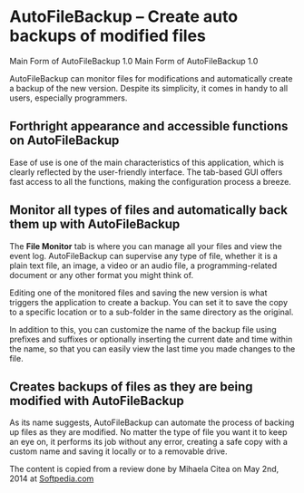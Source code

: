 AutoFileBackup – Create auto backups of modified files
======================================================

Main Form of AutoFileBackup 1.0
Main Form of AutoFileBackup 1.0

AutoFileBackup can monitor files for modifications and automatically create a backup of the new version. Despite its simplicity, it comes in handy to all users, especially programmers.

Forthright appearance and accessible functions on AutoFileBackup
----------------------------------------------------------------

Ease of use is one of the main characteristics of this application, which is clearly reflected by the user-friendly interface. The tab-based GUI offers fast access to all the functions, making the configuration process a breeze.

Monitor all types of files and automatically back them up with AutoFileBackup
-----------------------------------------------------------------------------

The **File Monitor** tab is where you can manage all your files and view the event log. AutoFileBackup can supervise any type of file, whether it is a plain text file, an image, a video or an audio file, a programming-related document or any other format you might think of.

Editing one of the monitored files and saving the new version is what triggers the application to create a backup. You can set it to save the copy to a specific location or to a sub-folder in the same directory as the original.

In addition to this, you can customize the name of the backup file using prefixes and suffixes or optionally inserting the current date and time within the name, so that you can easily view the last time you made changes to the file.

Creates backups of files as they are being modified with AutoFileBackup
-----------------------------------------------------------------------

As its name suggests, AutoFileBackup can automate the process of backing up files as they are modified. No matter the type of file you want it to keep an eye on, it performs its job without any error, creating a safe copy with a custom name and saving it locally or to a removable drive.

The content is copied from a review done by Mihaela Citea on May 2nd, 2014 at [Softpedia.com]

[Softpedia.com]:http://www.softpedia.com/get/System/Back-Up-and-Recovery/AutoFileBackup.shtml
